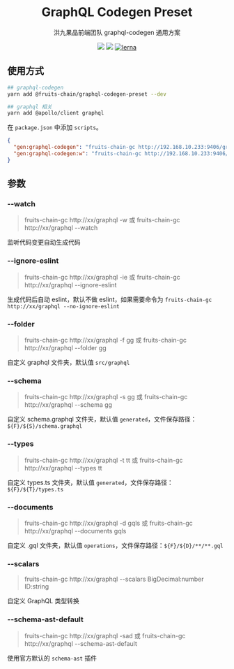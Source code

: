 <h1 align="center">GraphQL Codegen Preset</h1>

<div align="center">
洪九果品前端团队 graphql-codegen 通用方案
</div>

[graphql-codegen-preset]: https://www.npmjs.com/package/@fruits-chain/graphql-codegen-preset

<div align="center">

[![](https://img.shields.io/npm/v/@fruits-chain/graphql-codegen-preset)][graphql-codegen-preset]
[![](https://img.shields.io/npm/dm/@fruits-chain/graphql-codegen-preset.svg)][graphql-codegen-preset]
[![lerna](https://img.shields.io/badge/maintained%20with-lerna-cc00ff.svg)](https://lerna.js.org/)

</div>

## 使用方式

```bash
## graphql-codegen
yarn add @fruits-chain/graphql-codegen-preset --dev

## graphql 相关
yarn add @apollo/client graphql
```

在 `package.json` 中添加 `scripts`。

```json
{
  "gen:graphql-codegen": "fruits-chain-gc http://192.168.10.233:9406/graphql",
  "gen:graphql-codegen:w": "fruits-chain-gc http://192.168.10.233:9406/graphql -w"
}
```

## 参数

### --watch

> fruits-chain-gc http://xx/graphql -w 或 fruits-chain-gc http://xx/graphql --watch

监听代码变更自动生成代码

### --ignore-eslint

> fruits-chain-gc http://xx/graphql -ie 或 fruits-chain-gc http://xx/graphql --ignore-eslint

生成代码后自动 eslint，默认不做 eslint，如果需要命令为 `fruits-chain-gc http://xx/graphql --no-ignore-eslint`

### --folder

> fruits-chain-gc http://xx/graphql -f gg 或 fruits-chain-gc http://xx/graphql --folder gg

自定义 graphql 文件夹，默认值 `src/graphql`

### --schema

> fruits-chain-gc http://xx/graphql -s gg 或 fruits-chain-gc http://xx/graphql --schema gg

自定义 schema.graphql 文件夹，默认值 `generated`，文件保存路径：`${F}/${S}/schema.graphql`

### --types

> fruits-chain-gc http://xx/graphql -t tt 或 fruits-chain-gc http://xx/graphql --types tt

自定义 types.ts 文件夹，默认值 `generated`，文件保存路径：`${F}/${T}/types.ts`

### --documents

> fruits-chain-gc http://xx/graphql -d gqls 或 fruits-chain-gc http://xx/graphql --documents gqls

自定义 .gql 文件夹，默认值 `operations`，文件保存路径：`${F}/${D}/**/**.gql`

### --scalars

> fruits-chain-gc http://xx/graphql --scalars BigDecimal:number ID:string

自定义 GraphQL 类型转换

### --schema-ast-default

> fruits-chain-gc http://xx/graphql -sad 或 fruits-chain-gc http://xx/graphql --schema-ast-default

使用官方默认的 `schema-ast` 插件